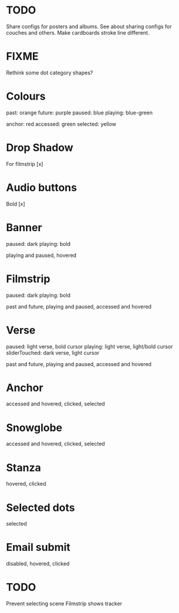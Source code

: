 # TODO
Share configs for posters and albums.
See about sharing configs for couches and others.
Make cardboards stroke line different.

# FIXME
Rethink some dot category shapes?

# Colours
past: orange
future: purple
paused: blue
playing: blue-green

anchor: red
accessed: green
selected: yellow

# Drop Shadow
For filmstrip [x]

# Audio buttons
Bold [x]

# Banner
paused: dark 
playing: bold

playing and paused, hovered

# Filmstrip
paused: dark
playing: bold

past and future, playing and paused, accessed and hovered

# Verse
paused: light verse, bold cursor
playing: light verse, light/bold cursor
sliderTouched: dark verse, light cursor

past and future, playing and paused, accessed and hovered

# Anchor
accessed and hovered, clicked, selected

# Snowglobe
accessed and hovered, clicked, selected

# Stanza
hovered, clicked

# Selected dots
selected

# Email submit
disabled, hovered, clicked

# TODO
Prevent selecting scene
Filmstrip shows tracker
